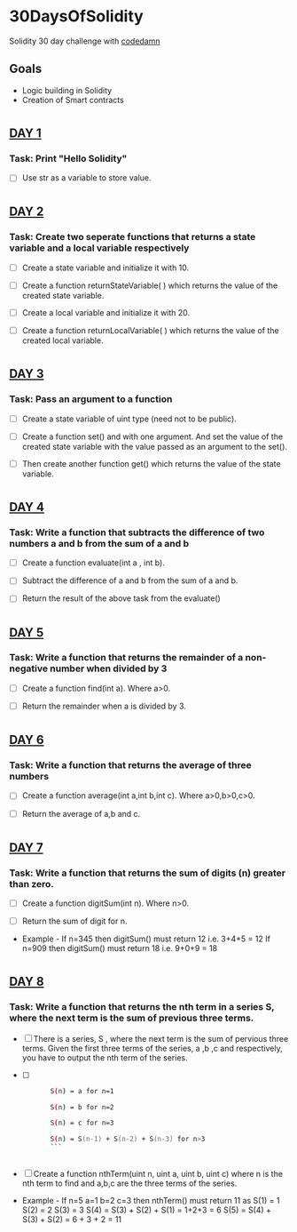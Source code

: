 # 30DaysOfSolidity

Solidity 30 day challenge with [codedamn](codedamn.com)

## Goals

- Logic building in Solidity
- Creation of Smart contracts

#

## [DAY 1](https://github.com/iphyokafor/30DaysOfSolidity/blob/main/day1.sol)

### Task: Print "Hello Solidity"

- [ ] Use str as a variable to store value.

#

## [DAY 2](https://github.com/iphyokafor/30DaysOfSolidity/blob/main/day2.sol)

### Task: Create two seperate functions that returns a state variable and a local variable respectively

- [ ] Create a state variable and initialize it with 10.

- [ ] Create a function returnStateVariable( ) which returns the value of the created state variable.

- [ ] Create a local variable and initialize it with 20.

- [ ] Create a function returnLocalVariable( ) which returns the value of the created local variable.

#

## [DAY 3](https://github.com/iphyokafor/30DaysOfSolidity/blob/main/day3.sol)

### Task: Pass an argument to a function

- [ ] Create a state variable of uint type (need not to be public).

- [ ] Create a function set() and with one argument. And set the value of the created state variable with the value passed as an argument to the set().

- [ ] Then create another function get() which returns the value of the state variable.

#

## [DAY 4](https://github.com/iphyokafor/30DaysOfSolidity/blob/main/day4.sol)

### Task: Write a function that subtracts the difference of two numbers a and b from the sum of a and b

- [ ] Create a function evaluate(int a , int b).

- [ ] Subtract the difference of a and b from the sum of a and b.

- [ ] Return the result of the above task from the evaluate()

#

## [DAY 5](https://github.com/iphyokafor/30DaysOfSolidity/blob/main/day5.sol)

### Task: Write a function that returns the remainder of a non-negative number when divided by 3

- [ ] Create a function find(int a). Where a>0.

- [ ] Return the remainder when a is divided by 3.

#

## [DAY 6](https://github.com/iphyokafor/30DaysOfSolidity/blob/main/day6.sol)

### Task: Write a function that returns the average of three numbers

- [ ] Create a function average(int a,int b,int c). Where a>0,b>0,c>0.

- [ ] Return the average of a,b and c.

#

## [DAY 7](https://github.com/iphyokafor/30DaysOfSolidity/blob/main/day7.sol)

### Task: Write a function that returns the sum of digits (n) greater than zero.

- [ ] Create a function digitSum(int n). Where n>0.

- [ ] Return the sum of digit for n.

* Example - If n=345 then digitSum() must return 12 i.e. 3+4+5 = 12
If n=909 then digitSum() must return 18 i.e. 9+0+9 = 18

#

## [DAY 8](https://github.com/iphyokafor/30DaysOfSolidity/blob/main/day8.sol)

### Task: Write a function that returns the nth term in a series S, where the next term is the sum of previous three terms.

- [ ] There is a series, S , where the next term is the sum of pervious three terms. Given the first three terms of the series, a ,b ,c and respectively, you have to output the nth term of the series.

- [ ] ```zsh 
         S(n) = a for n=1

         S(n) = b for n=2

         S(n) = c for n=3

         S(n) = S(n-1) + S(n-2) + S(n-3) for n>3
         ```
         
- [ ] Create a function nthTerm(uint n, uint a, uint b, uint c) where n is the nth term to find and a,b,c are the three terms of the series.

* Example - If n=5 a=1 b=2 c=3 then nthTerm() must return 11 as S(1) = 1 S(2) = 2
S(3) = 3 S(4) = S(3) + S(2) + S(1) = 1+2+3 = 6 S(5) = S(4) + S(3) + S(2) = 6 + 3 + 2 = 11

#